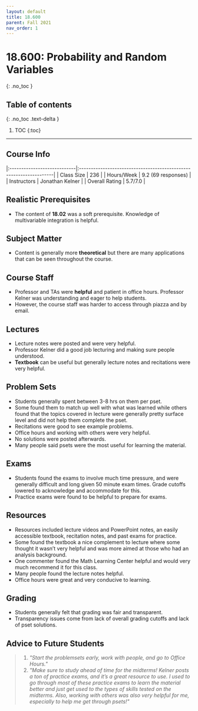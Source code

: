 ```yaml
---
layout: default
title: 18.600
parent: Fall 2021
nav_order: 1
---
```


# 18.600: Probability and Random Variables
{: .no_toc }

## Table of contents
{: .no_toc .text-delta }

1. TOC
{:toc}

---

## Course Info

|:----------------------------|:-------------------------------------------------------------------|
| Class Size    		| 236                                                            		|
| Hours/Week        	| 9.2 (69 responses)                                          	| 
| Instructors         	| Jonathan Kelner					|
| Overall Rating	| 5.7/7.0						|

## Realistic Prerequisites
* The content of **18.02** was a soft prerequisite. Knowledge of multivariable integration is helpful.

## Subject Matter
* Content is generally more **theoretical** but there are many applications that can be seen throughout the course.

## Course Staff
* Professor and TAs were **helpful** and patient in office hours. Professor Kelner was understanding and eager to help students.
* However, the course staff was harder to access through piazza and by email. 

## Lectures
* Lecture notes were posted and were very helpful. 
* Professor Kelner did a good job lecturing and making sure people understood.
* **Textbook** can be useful but generally lecture notes and recitations were very helpful.  

## Problem Sets
* Students generally spent between 3-8 hrs on them per pset.
* Some found them to match up well with what was learned while others found that the topics covered in lecture were generally pretty surface level and did not help them complete the pset.
* Recitations were good to see example problems.
* Office hours and working with others were very helpful.
* No solutions were posted afterwards.
* Many people said psets were the most useful for learning the material.

## Exams
* Students found the exams to involve much time pressure, and were generally difficult and long given 50 minute exam times. Grade cutoffs lowered to acknowledge and accommodate for this. 
* Practice exams were found to be helpful to prepare for exams.

## Resources
* Resources included lecture videos and PowerPoint notes, an easily accessible textbook, recitation notes, and past exams for practice.
* Some found the textbook a nice complement to lecture where some thought it wasn’t very helpful and was more aimed at those who had an analysis background.
* One commenter found the Math Learning Center helpful and would very much recommend it for this class.
* Many people found the lecture notes helpful.
* Office hours were great and very conducive to learning.

## Grading
* Students generally felt that grading was fair and transparent. 
* Transparency issues come from lack of overall grading cutoffs and lack of pset solutions. 

## Advice to Future Students
> 1. *"Start the problemsets early, work with people, and go to Office Hours."* 
> 2. *"Make sure to study ahead of time for the midterms! Kelner posts a ton of practice exams, and it’s a great resource to use. I used to go through most of these practice exams to learn the material better and just get used to the types of skills tested on the midterms. Also, working with others was also very helpful for me, especially to help me get through psets!"*
